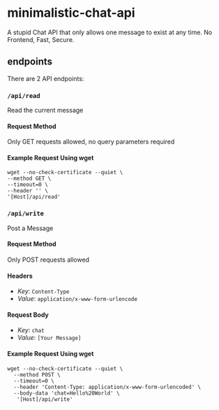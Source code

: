 # minimalistic-chat-api
A stupid Chat API that only allows one message to exist at any time. No Frontend, Fast, Secure.

## endpoints
There are 2 API endpoints:

### `/api/read` 
Read the current message

#### Request Method
Only GET requests allowed, no query parameters required

#### Example Request Using wget
```
wget --no-check-certificate --quiet \
--method GET \
--timeout=0 \
--header '' \
'[Host]/api/read'
```

### `/api/write` 
Post a Message

#### Request Method
Only POST requests allowed

#### Headers
- *Key*: `Content-Type`
- *Value*: `application/x-www-form-urlencode`

#### Request Body
- *Key*: `chat`
- *Value*: `[Your Message]`

#### Example Request Using wget
```
wget --no-check-certificate --quiet \
  --method POST \
  --timeout=0 \
  --header 'Content-Type: application/x-www-form-urlencoded' \
  --body-data 'chat=Hello%20World' \
   '[Host]/api/write'
```

